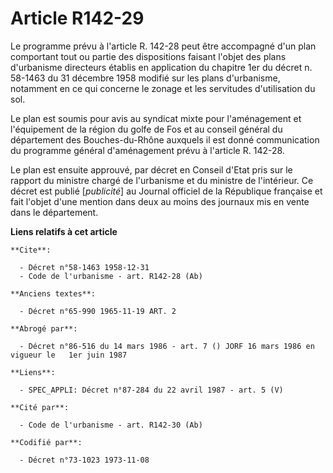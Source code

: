 # Article R142-29

Le programme prévu à l'article R. 142-28 peut être accompagné d'un plan comportant tout ou partie des dispositions faisant
l'objet des plans d'urbanisme directeurs établis en application du chapitre 1er du décret n. 58-1463 du 31 décembre 1958
modifié sur les plans d'urbanisme, notamment en ce qui concerne le zonage et les servitudes d'utilisation du sol.

Le plan est soumis pour avis au syndicat mixte pour l'aménagement et l'équipement de la région du golfe de Fos et au conseil
général du département des Bouches-du-Rhône auxquels il est donné communication du programme général d'aménagement prévu à
l'article R. 142-28.

Le plan est ensuite approuvé, par décret en Conseil d'Etat pris sur le rapport du ministre chargé de l'urbanisme et du
ministre de l'intérieur. Ce décret est publié [*publicité*] au Journal officiel de la République française et fait l'objet
d'une mention dans deux au moins des journaux mis en vente dans le département.

**Liens relatifs à cet article**

	**Cite**:

	  - Décret n°58-1463 1958-12-31
	  - Code de l'urbanisme - art. R142-28 (Ab)

	**Anciens textes**:

	  - Décret n°65-990 1965-11-19 ART. 2

	**Abrogé par**:

	  - Décret n°86-516 du 14 mars 1986 - art. 7 () JORF 16 mars 1986 en vigueur le   1er juin 1987

	**Liens**:

	  - SPEC_APPLI: Décret n°87-284 du 22 avril 1987 - art. 5 (V)

	**Cité par**:

	  - Code de l'urbanisme - art. R142-30 (Ab)

	**Codifié par**:

	  - Décret n°73-1023 1973-11-08
